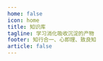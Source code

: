 ```yaml
---
home: false
icon: home
title: 知识库
tagline: 学习消化吸收沉淀的产物
footer: 知行合一、心即理、致良知
article: false
---
```

<Catalog/>